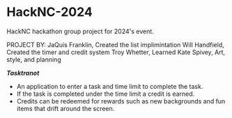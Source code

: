 # HackNC-2024
HackNC hackathon group project for 2024's event.

PROJECT BY:
JaQuis Franklin, Created the list implimintation
Will Handfield, Created the timer and credit system
Troy Whetter, Learned
Kate Spivey, Art, style, and planning 

***Tasktranot***
* An application to enter a task and time limit to complete the task.
* If the task is completed under the time limit a credit is earned.
* Credits can be redeemed for rewards such as new backgrounds and fun items that drift 
  around the screen.
  
